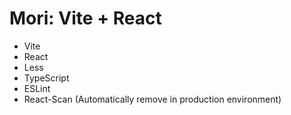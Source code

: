 # Mori: Vite + React

-   Vite
-   React
-   Less
-   TypeScript
-   ESLint
-   React-Scan (Automatically remove in production environment)
